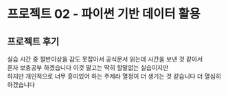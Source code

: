 # 프로젝트 02 - 파이썬 기반 데이터 활용

## 프로젝트 후기

실습 시간 중 절반이상을 감도 못잡아서 공식문서 읽는데 시간을 보낸 것 같아서  
혼자 보충공부 하겠습니다 이것 말고는 딱히 할말없는 실습이지만  
하지만 개인적으로 너무 흥미있어 하는 주제라 열정이 더 생기는 것 같습니다
더 열심히 하겠습니다
